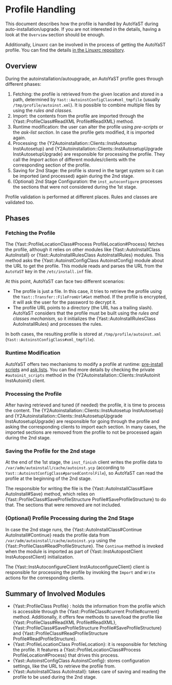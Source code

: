 # Profile Handling

This document describes how the profile is handled by AutoYaST during auto-installation/upgrade. If
you are not interested in the details, having a look at the `Overview` section should be enough.

Additionally, Linuxrc can be involved in the process of getting the AutoYaST profile. You can find
the details [in the Linuxrc
repository](https://github.com/openSUSE/linuxrc/blob/ed2699964a9b4305ad37b280a1168901b1f81c78/linuxrc_and_autoyast.md).

## Overview

During the autoinstallation/autoupgrade, an AutoYaST profile goes through different phases:

1. Fetching: the profile is retrieved from the given location and stored in a path, determined by
   `Yast::AutoinstConfigClass#xml_tmpfile` (usually `/tmp/profile/autoinst.xml`). It is possible to
   combine multiple files by using the *rules and classes*.
2. Import: the contents from the profile are imported through the {Yast::ProfileClass#ReadXML Profile#ReadXML}
   method.
3. Runtime modification: the user can alter the profile using *pre-scripts* or the *ask-list
   section*. In case the profile gets modified, it is imported again.
4. Processing: the {Y2Autoinstallation::Clients::InstAutosetup InstAutosetup} and
   {Y2Autoinstallation::Clients::InstAutosetupUpgrade InstAutosetupUpgrade} are responsible for
   processing the profile. They call the *Import* action of different modules/clients with the
   corresponding section of the profile.
5. Saving for 2nd Stage: the profile is stored in the target system so it can be imported (and
   processed) again during the 2nd stage.
6. (Optional) 2nd Stage Configuration: the `inst_autoconfigure` processes the sections that were
   not considered during the 1st stage.

Profile validation is performed at different places. Rules and classes are validated too.

## Phases

### Fetching the Profile

The {Yast::ProfileLocationClass#Process ProfileLocation#Process} fetches the profile, although it
relies on other modules like {Yast::AutoInstallClass AutoInstall} or {Yast::AutoInstallRulesClass
AutoInstallRules} modules. This method asks the {Yast::AutoinstConfigClass AutoinstConfig} module
about the URL to get the profile. This module reads and parses the URL from the `AutoYaST` key in
the `/etc/install.inf` file.

At this point, AutoYaST can face two different scenarios:

* The profile is just a file. In this case, it tries to retrieve the profile using the
  `Yast::Transfer::FileFromUrl#Get` method. If the profile is encrypted, it will ask the user for
  the password to decrypt it.
* The profile URL points to a directory (the URL has a trailing slash). AutoYaST considers that the
  profile must be built using the *rules and classes mechanism*, so it initializes the
  {Yast::AutoInstallRulesClass AutoInstallRules} and processes the rules.
  
In both cases, the resulting profile is stored at `/tmp/profile/autoinst.xml`
(`Yast::AutoinstConfigClass#xml_tmpfile`).

### Runtime Modification

AutoYaST offers two mechanisms to modify a profile at runtime: [pre-install
scripts](https://documentation.suse.com/sles/15-SP2/single-html/SLES-autoyast/#pre-install-scripts)
and [ask
lists](https://documentation.suse.com/sles/15-SP2/single-html/SLES-autoyast/#CreateProfile-Ask). You
can find more details by checking the private `#autoinit_scripts` method in the
{Y2Autoinstallation::Clients::InstAutoinit InstAutoinit} client.

### Processing the Profile

After having retrieved and tuned (if needed) the profile, it is time to process the content. The
{Y2Autoinstallation::Clients::InstAutosetup InstAutosetup} and
{Y2Autoinstallation::Clients::InstAutosetupUpgrade InstAutosetupUpgrade} are responsible for going
through the profile and asking the corresponding clients to import each section. In many cases, the
imported sections are removed from the profile to not be processed again during the 2nd stage.

### Saving the Profile for the 2nd stage

At the end of the 1st stage, the `inst_finish` client writes the profile data to
`/var/adm/autoinstall/cache/autoinst.ycp` (according to
`Yast::AutoinstConfigClass#parsedControlFile`), so AutoYaST can read the profile at the beginning of
the 2nd stage.

The responsible for writing the file is the {Yast::AutoInstallClass#Save AutoInstall#Save} method,
which relies on {Yast::ProfileClass#SaveProfileStructure Profile#SaveProfileStructure} to do that.
The sections that were removed are not included.

### (Optional) Profile Processing during the 2nd Stage

In case the 2nd stage runs, the {Yast::AutoInstallClass#Continue AutoInstall#Continue} reads the
profile data from `/var/adm/autoinstall/cache/autoinst.ycp` using the
{Yast::ProfileClass#ReadProfileStructure}. The `Continue` method is invoked when the module is
imported as part of {Yast::InstAutopostClient InstAutopostClient} initialization.

The {Yast::InstAutoconfigureClient InstAutoconfigureClient} client is responsible for processing the
profile by invoking the `Import` and `Write` actions for the corresponding clients.

## Summary of Involved Modules

* {Yast::ProfileClass Profile} : holds the information from the profile which is accessible through
  the {Yast::ProfileClass#current Profile#current} method. Additionally, it offers few methods to
  save/load the profile like {Yast::ProfileClass#ReadXML Profile#ReadXML},
  {Yast::ProfileClass#SaveProfileStructure Profile#SaveProfileStructure} and
  {Yast::ProfileClass#ReadProfileStructure Profile#ReadProfileStructure}.
* {Yast::ProfileLocationClass ProfileLocation}: it is responsible for fetching the profile. It
  features a {Yast::ProfileLocationClass#Process ProfileLocation#Process} that drives this process.
* {Yast::AutoinstConfigClass AutoinstConfig}: stores configuration settings, like the URL to
  retrieve the profile from.
* {Yast::AutoInstallClass AutoInstall}: takes care of saving and reading the profile to be used
  during the 2nd stage.
